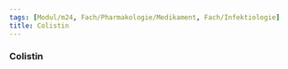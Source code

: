 ```yaml
---
tags: [Modul/m24, Fach/Pharmakologie/Medikament, Fach/Infektiologie]
title: Colistin
---
```

### Colistin
